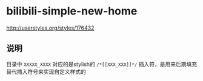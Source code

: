 # bilibili-simple-new-home
http://userstyles.org/styles/176432

## 说明

目录中 ``XXXXX_XXXX`` 对应的是stylish的 ``/*[[XXX_XXX]]*/`` 插入符，是用来后期填充替代插入符号来实现自定义样式的